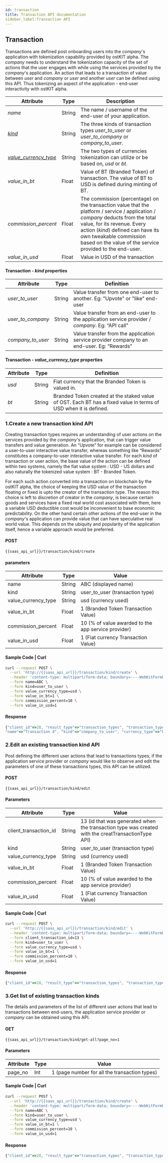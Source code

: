 ```yaml
---
id: transaction
title: Transaction API documentation
sidebar_label:Transaction API 
---
```


## Transaction
 Transactions are defined post onboarding users into the _company_'s application with tokenization capability provided by ostKIT alpha. The _company_ needs to understand the tokenization capacity of the set of actions that the user engages with while using the services provided by the _company_'s application. An action that leads to a transaction of value between _user_ and _company_ or _user_ and another _user_ can be defined using this API. Thus tokenizing an aspect of the application - end-user interactivity with ostKIT alpha.  

| Attribute           | Type   | Description                                                                                                                                                                                                                                |
|---------------------|--------|--------------------------------------------------------------------------------------------------------------------------------------------------------------------------------------------------------------------------------------------|
| _name_                | String | The name / username of the end-user of your application.                                                                                                                                                                                   |
| [_kind_](http://localhost:3000/test-site/docs/transaction.html#transaction-kind-properties)                | String | The three kinds of transaction types _user_to_user_ or _user_to_company_ or _company_to_user_.                                                                                                                                                      |
| [_value_currency_type_](http://localhost:3000/test-site/docs/transaction.html#transaction-value-currency-type-properties)| String | The two types of currencies tokenization can utilize or be based on, _usd_ or _bt_.                                                                                                                                                        |
| _value_in_bt_         | Float  | Value of BT (Branded Token) of transaction. The value of BT to USD is defined during minting of BT.                                                                                                                                                                                                                 |
| _commission_percent_  | Float  | The commission (percentage) on the transaction value that the platform / service / application / _company_ deducts from the total value, for its revenue. Every action (_kind_) defined can have its own tweakable commission based on the value of the service provided to the end-user. |
| _value_in_usd_        | Float  | Value in USD of the transaction                                                                                                                                                                                                            |

#### Transaction - _kind_ properties 
| Attribute       | Type   | Definition                                                                                    |
|-----------------|--------|-----------------------------------------------------------------------------------------------|
| _user_to_user_    | String | Value transfer from one end-user to another. Eg: "Upvote" or "like" end-user                                          |
| _user_to_company_ | String | Value transfer from an end-user to the application service provider / _company_. Eg: “API call” |
| _company_to_user_ | String | Value transfer from the application service provider company to an end-user. Eg: “Rewards”    |

#### Transaction - _value_currency_type_ properties 
| Attribute | Type   | Definition                                                                                                        |
|-----------|--------|-------------------------------------------------------------------------------------------------------------------|
| _usd_       | String | Fiat currency that the Branded Token is valued in.                                                                |
| _bt_        | String | Branded Token created at the staked value of OST. Each BT has a fixed value in terms of USD when it is defined. |

### 1.Create a new transaction kind API
Creating transaction types requires an understanding of user actions on the services provided by the _company_'s application, that can trigger value transfers and value generation. An “Upvote” for example can be considered a user-to-user interactive value transfer, whereas something like “Rewards” constitutes a company-to-user interactive value transfer. For each _kind_ of transaction or user action, the base value of the action can be defined within two systems, namely the fiat value system : USD - US dollars and also naturally the tokenized value system : BT - Branded Token. 

For each such action converted into a transaction on blockchain by the ostKIT alpha, the choice of keeping the USD value of the transaction floating or fixed is upto the creator of the transaction type. The reason this choice is left to discretion of creator in the _company_, is because certain goods and services have a fixed real world cost associated with them, here a variable USD deductible cost would be inconvenient to base economic predictability. On the other hand certain other actions of the end-user in the _company_'s application can provide value that can have speculative real world value. This depends on the ubiquity and popularity of the application itself, hence a variable approach would be preferred.

#### POST 
```url
{{saas_api_url}}/transaction/kind/create
```

#### parameters 
| Attribute           | Type   | Value                                               |
|---------------------|--------|-----------------------------------------------------|
| name                | String | ABC (displayed name)                                |
| kind                | String | user_to_user (transaction type)                     |
| value_currency_type | String | usd (currency used)                                 |
| value_in_bt         | Float  | 1 (Branded Token Transaction Value)                 |
| commission_percent  | Float  | 10 (% of value awarded to the app service provider) |
| value_in_usd        | Float  | 1 (Fiat currency Transaction Value)                 |


#### Sample Code | Curl 
```bash
curl --request POST \
  --url 'http://{{saas_api_url}}/transaction/kind/create' \
  --header 'content-type: multipart/form-data; boundary=----WebKitFormBoundary7MA4YWxkTrZu0gW' \
  --form name=ABC \
  --form kind=user_to_user \
  --form value_currency_type=usd \
  --form value_in_bt=1 \
  --form commission_percent=10 \
  --form value_in_usd=1
```

#### Response
```javascript
{"client_id"=>28, "result_type"=>"transaction_types", "transaction_types"=> [ {"id"=>"5",
"name"=>"Transaction 4", "kind"=>"company_to_user", "currency_type"=>"bt", "currency_value"=>"0.5", "commission_percent"=>"0.000", "status"=>"active"}], "meta"=>{"next_page_payload"=>{}}, "price_points"=>{"ost"=>{"usd"=>"1"}}, "client_tokens"=> [{"id"=>"16", "client_id"=>28, "reserve_managed_address_id"=>90, "name"=>"sd1", "symbol"=>"sd1", "symbol_icon"=>nil, "token_erc20_address"=>"0xdc1A2F9A712a38F673fe7758C35Bec4F9051Da63", "token_uuid"=> "0xf4842e7905d55ebd6699832662570539c2995d35e345360a4cf05e9b486e0a95", "conversion_rate"=>"1.000000", "created_at"=>"2018-02-20 08:16:27", "updated_at"=>"2018-02-20 08:31:44"}]}

```

### 2.Edit an existing transaction kind API 
Post defining the different user actions that lead to transactions types, if the application service provider or _company_ would like to observe and edit the parameters of one of these transactions types, this API can be utilized. 

#### POST 
```url
{{saas_api_url}}/transaction/kind/edit
```

#### Parameters 
| Attribute             | Type   | Value                                                                                              |
|-----------------------|--------|----------------------------------------------------------------------------------------------------|
| client_transaction_id | String | 13 (id that was generated when the transaction type was created with the creatTransactionType API) |
| kind                  | String | user_to_user (transaction type)                                                                    |
| value_currency_type   | String | usd (currency used)                                                                                |
| value_in_bt           | Float  | 1 (Branded Token Transaction Value)                                                                |
| commission_percent    | Float  | 10 (% of value awarded to the app service provider)                                                |
| value_in_usd          | Float  | 1 (Fiat currency Transaction Value)                                                                |

#### Sample Code | Curl 
```bash
curl --request POST \
  --url 'http://{{saas_api_url}}/transaction/kind/edit' \
  --header 'content-type: multipart/form-data; boundary=----WebKitFormBoundary7MA4YWxkTrZu0gW' \
  --form client_transaction_id=13 \
  --form kind=user_to_user \
  --form value_currency_type=usd \
  --form value_in_bt=1 \
  --form commission_percent=10 \
  --form value_in_usd=1
```

#### Response
```javascript
{"client_id"=>28, "result_type"=>"transaction_types", "transaction_types"=> [ {"id"=>"5", "name"=>"Transaction 4", "kind"=>"company_to_user", "currency_type"=>"bt", "currency_value"=>"0.5", "commission_percent"=>"0.000", "status"=>"active"}], "meta"=>{"next_page_payload"=>{}}, "price_points"=>{"ost"=>{"usd"=>"1"}}, "client_tokens"=> [{"id"=>"16", "client_id"=>28, "reserve_managed_address_id"=>90, "name"=>"sd1", "symbol"=>"sd1", "symbol_icon"=>nil, "token_erc20_address"=>"0xdc1A2F9A712a38F673fe7758C35Bec4F9051Da63", "token_uuid"=> "0xf4842e7905d55ebd6699832662570539c2995d35e345360a4cf05e9b486e0a95", "conversion_rate"=>"1.000000", "created_at"=>"2018-02-20 08:16:27", "updated_at"=>"2018-02-20 08:31:44"}]}
```

### 3.Get list of existing transaction kinds 

The details and parameters of the list of different user actions that lead to transactions between end-users, the application service provider or _company_ can be obtained using this API.


#### GET 
```url
{{saas_api_url}}/transaction/kind/get-all?page_no=1
```
	
#### Parameters 
| Attribute | Type | Value                                         |
|-----------|------|-----------------------------------------------|
| page_no   | Int  | 1 (page number for all the transaction types) |

#### Sample Code | Curl 
```bash
curl --request POST \
  --url 'http://{{saas_api_url}}/transaction/kind/create' \
  --header 'content-type: multipart/form-data; boundary=----WebKitFormBoundary7MA4YWxkTrZu0gW' \
  --form name=ABC \
  --form kind=user_to_user \
  --form value_currency_type=usd \
  --form value_in_bt=1 \
  --form commission_percent=10 \
  --form value_in_usd=1
```

#### Response
```javascript
{"client_id"=>28, "result_type"=>"transaction_types", "transaction_types"=> [{"id"=>"4", "name"=>"Transaction 1", "kind"=>"user_to_user", "currency_type"=>"bt", "currency_value"=>"10", "commission_percent"=>"0.000", "status"=>"active"}, {"id"=>"2", "name"=>"Transaction 2", "kind"=>"company_to_user", "currency_type"=>"usd", "currency_value"=>"1.000000", "commission_percent"=>"10.000", "status"=>"active"}, {"id"=>"3", "name"=>"Transaction 3", "kind"=>"user_to_company", "currency_type"=>"usd", "currency_value"=>"0.500000", "commission_percent"=>"10.000", "status"=>"active"}, {"id"=>"5", "name"=>"Transaction 4", "kind"=>"company_to_user", "currency_type"=>"bt", "currency_value"=>"0.5", "commission_percent"=>"0.000", "status"=>"active"}], "meta"=>{"next_page_payload"=>{}}, "price_points"=>{"ost"=>{"usd"=>"1"}}, "client_tokens"=> [{"id"=>"16", "client_id"=>28, "reserve_managed_address_id"=>90, "name"=>"sd1", "symbol"=>"sd1", "symbol_icon"=>nil, "token_erc20_address"=>"0xdc1A2F9A712a38F673fe7758C35Bec4F9051Da63", "token_uuid"=> "0xf4842e7905d55ebd6699832662570539c2995d35e345360a4cf05e9b486e0a95", "conversion_rate"=>"1.000000", "created_at"=>"2018-02-20 08:16:27", "updated_at"=>"2018-02-20 08:31:44"}]}
```

